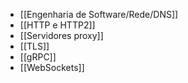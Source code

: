 * [[Engenharia de Software/Rede/DNS]]
* [[HTTP e HTTP2]]
* [[Servidores proxy]]
* [[TLS]]
* [[gRPC]]
* [[WebSockets]]